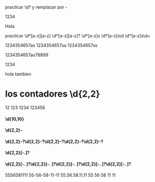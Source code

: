 




practicar \d?  y remplazar por -

1234

Hola


practicar \d*[a-z][a-z]   \d*[a-z][a-z]?     \d*[a-z]s    \d*[a-z]s\d       \d*[a-z]s\d+
 

1234354657as
1234354657sa
1234354657ss

1234354657as78899

1234

hola tambien 


# los contadores   \d{2,2}

12
123
1234
123456

#### \d{10,10}     

#### \d{2,2}-   
####     \d{2,2}-?\d{2,2}-?\d{2,2}-?\d{2,2}-?\d{2,2}-?   

####   \d{2,2}[\-\.]?     
#### \d{2,2}[\-\. ]?\d{2,2}[\-\. ]?\d{2,2}[\-\. ]?\d{2,2}[\-\. ]?\d{2,2}[\-\. ]?

5556581111
55-56-58-11-11
55.56.58.11.11
55 56 58 11 11
